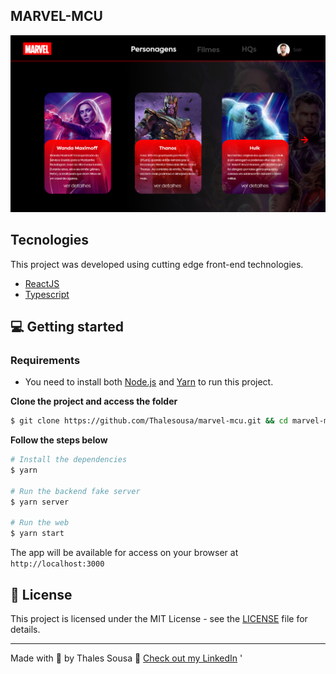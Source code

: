 ## MARVEL-MCU

![Podcastr preview](.github/app-preview.png)

## Tecnologies

This project was developed using cutting edge front-end technologies.

- [ReactJS](https://reactjs.org/)
- [Typescript](https://www.typescriptlang.org/)

## 💻 Getting started

### Requirements

- You need to install both [Node.js](https://nodejs.org/en/download/) and [Yarn](https://yarnpkg.com/) to run this project.

**Clone the project and access the folder**

```bash
$ git clone https://github.com/Thalesousa/marvel-mcu.git && cd marvel-mcu
```

**Follow the steps below**

```bash
# Install the dependencies
$ yarn

# Run the backend fake server
$ yarn server

# Run the web 
$ yarn start
```

The app will be available for access on your browser at `http://localhost:3000`

## 📝 License

This project is licensed under the MIT License - see the [LICENSE](LICENSE) file for details.

---

Made with 💜 by Thales Sousa 👋 [Check out my LinkedIn](https://www.linkedin.com/in/thalesousa)
  '